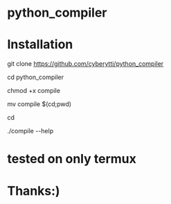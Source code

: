 # python_compiler

# Installation 

git clone https://github.com/cyberytti/python_compiler

cd python_compiler

chmod +x compile 

mv compile $(cd;pwd)

cd

./compile --help

# tested on only termux 

# Thanks:)
